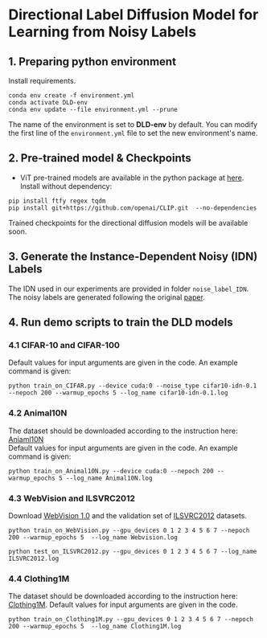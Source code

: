 # Directional Label Diffusion Model for Learning from Noisy Labels

## 1. Preparing python environment
Install requirements.<br />
```
conda env create -f environment.yml
conda activate DLD-env
conda env update --file environment.yml --prune
```
The name of the environment is set to **DLD-env** by default. You can modify the first line of the `environment.yml` file to set the new environment's name.

## 2. Pre-trained model & Checkpoints
* ViT pre-trained models are available in the python package at [here](https://github.com/openai/CLIP). Install without dependency: <br />
```
pip install ftfy regex tqdm
pip install git+https://github.com/openai/CLIP.git  --no-dependencies
```

Trained checkpoints for the directional diffusion models will be available soon.

## 3. Generate the Instance-Dependent Noisy (IDN) Labels
The IDN used in our experiments are provided in folder `noise_label_IDN`. The noisy labels are generated following the original [paper](https://arxiv.org/abs/2012.05458).

## 4. Run demo scripts to train the DLD models
### 4.1 CIFAR-10 and CIFAR-100<br />
Default values for input arguments are given in the code. An example command is given:
```
python train_on_CIFAR.py --device cuda:0 --noise_type cifar10-idn-0.1 --nepoch 200 --warmup_epochs 5 --log_name cifar10-idn-0.1.log
```
### 4.2 Animal10N<br />
The dataset should be downloaded according to the instruction here: [Aniaml10N](https://dm.kaist.ac.kr/datasets/animal-10n/)<br />
Default values for input arguments are given in the code. An example command is given:
```
python train_on_Animal10N.py --device cuda:0 --nepoch 200 --warmup_epochs 5 --log_name Animal10N.log
```

### 4.3 WebVision and ILSVRC2012<br />
Download [WebVision 1.0](https://data.vision.ee.ethz.ch/cvl/webvision/download.html) and the validation set of [ILSVRC2012](https://www.image-net.org/challenges/LSVRC/2012/) datasets. 
```
python train_on_WebVision.py --gpu_devices 0 1 2 3 4 5 6 7 --nepoch 200 --warmup_epochs 5  --log_name Webvision.log

python test_on_ILSVRC2012.py --gpu_devices 0 1 2 3 4 5 6 7 --log_name ILSVRC2012.log
```

### 4.4 Clothing1M<br />
The dataset should be downloaded according to the instruction here: [Clothing1M](https://github.com/Cysu/noisy_label). Default values for input arguments are given in the code. <br />

```
python train_on_Clothing1M.py --gpu_devices 0 1 2 3 4 5 6 7 --nepoch 200 --warmup_epochs 5  --log_name Clothing1M.log
```



